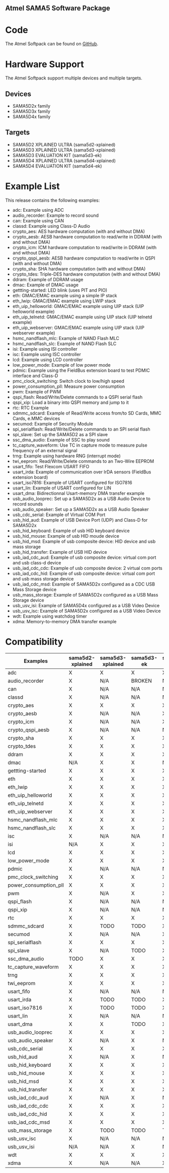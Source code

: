 Atmel SAMA5 Software Package
----------------------------

# Code

The Atmel Softpack can be found on [GitHub](https://github.com/atmelcorp/atmel-software-package).

# Hardware Support

The Atmel Softpack support multiple devices and multiple targets.

## Devices

* SAMA5D2x family
* SAMA5D3x family
* SAMA5D4x family

## Targets

* SAMA5D2 XPLAINED ULTRA (sama5d2-xplained)
* SAMA5D3 XPLAINED ULTRA (sama5d3-xplained)
* SAMA5D3 EVALUATION KIT (sama5d3-ek)
* SAMA5D4 XPLAINED ULTRA (sama5d4-xplained)
* SAMA5D4 EVALUATION KIT (sama5d4-ek)

# Example List

This release contains the following examples:

* adc: Example using ADC 
* audio_recorder: Example to record sound
* can: Example using CAN
* classd: Example using Class-D Audio
* crypto_aes: AES hardware computation (with and without DMA)
* crypto_aesb: AESB hardware computation to read/write in DDRAM (with and without DMA)
* crypto_icm: ICM hardware computation to read/write in DDRAM (with and without DMA)
* crypto_qspi_aesb: AESB hardware computation to read/write in QSPI (with and without DMA)
* crypto_sha: SHA hardware computation (with and without DMA)
* crypto_tdes: Triple-DES hardware computation (with and without DMA)
* ddram: Example of DDRAM usage
* dmac: Example of DMAC usage
* gettting-started: LED blink (uses PIT and PIO)
* eth: GMAC/EMAC example using a simple IP stack
* eth_lwip: GMAC/EMAC example using LWIP stack
* eth_uip_helloworld: GMAC/EMAC example using UIP stack (UIP helloworld example)
* eth_uip_telnetd: GMAC/EMAC example using UIP stack (UIP telnetd example)
* eth_uip_webserver: GMAC/EMAC example using UIP stack (UIP webserver example)
* hsmc_nandflash_mlc: Example of NAND Flash MLC
* hsmc_nandflash_slc: Example of NAND Flash SLC
* isi: Example using ISI controller
* isc: Example using ISC controller
* lcd: Example using LCD controller
* low_power_mode: Example of low power mode
* pdmic: Example using the FieldBus extension board to test PDMIC interface and Class-D
* pmc_clock_switching: Switch clock to low/high speed
* power_consumption_pll: Measure power consumption
* pwm: Example of PWM
* qspi_flash: Read/Write/Delete commands to a QSPI serial flash
* qspi_xip: Load a binary into QSPI memory and jump to it
* rtc: RTC Example
* sdmmc_sdcard: Example of Read/Write access from/to SD Cards, MMC Cards, e.MMC devices
* secumod: Example of Security Module
* spi_serialflash: Read/Write/Delete commands to an SPI serial flash
* spi_slave: Set up the SAMA5D2 as a SPI slave
* ssc_dma_audio: Example of SSC to play sound
* tc_capture_waveform: Use TC in capture mode to measure pulse frequency of an external signal
* trng: Example using hardware RNG (interrupt mode)
* twi_eeprom: Read/Write/Delete commands to an Two-Wire EEPROM
* usart_fifo: Test Flexcom USART FIFO
* usart_irda: Example of communication over IrDA sensors (FieldBus extension board)
* usart_iso7816: Example of USART configured for ISO7816
* usart_lin: Example of USART configured for LIN
* usart_dma: Bidirectionnal Usart-memory DMA transfer example
* usb_audio_looprec: Set up a SAMA5D2x as a USB Audio Device to record sounds
* usb_audio_speaker: Set up a SAMA5D2x as a USB Audio Speaker
* usb_cdc_serial: Example of Virtual COM Port
* usb_hid_aud: Example of USB Device Port (UDP) and Class-D for SAMA5D2x
* usb_hid_keyboard: Example of usb HID keyboard device
* usb_hid_mouse: Example of usb HID moude device
* usb_hid_msd: Example of usb composite device: HID device and usb mass storage
* usb_hid_transfer: Example of USB HID device
* usb_iad_cdc_aud: Example of usb composite device: virtual com port and usb class-d device
* usb_iad_cdc_cdc: Example of usb composite device: 2 virtual com ports
* usb_iad_cdc_hid: Example of usb composite device: virtual com port and usb mass storage device
* usb_iad_cdc_msd: Example of SAMA5D2x configured as a CDC USB Mass Storage device
* usb_mass_storage: Example of SAMA5D2x configured as a USB Mass Storage device
* usb_usv_isi: Example of SAMA5D4x configured as a USB Video Device
* usb_usv_isc: Example of SAMA5D2x configured as a USB Video Device
* wdt: Example using watchdog timer
* xdma: Memory-to-memory DMA transfer example

# Compatibility

Examples               | sama5d2-xplained | sama5d3-xplained | sama5d3-ek | sama5d4-xplained | sama5d4-ek
---------------------- | ---------------- | ---------------- | ---------- | ---------------- | ----------
adc                    | X                | X                | X          | X                | X
audio_recorder         | X                | N/A              | BROKEN     | N/A              | BROKEN
can                    | X                | N/A              | N/A        | N/A              | N/A
classd                 | X                | N/A              | N/A        | N/A              | N/A
crypto_aes             | X                | X                | X          | X                | X
crypto_aesb            | X                | N/A              | N/A        | X                | X
crypto_icm             | X                | N/A              | N/A        | X                | X
crypto_qspi_aesb       | X                | N/A              | N/A        | N/A              | N/A
crypto_sha             | X                | X                | X          | X                | X
crypto_tdes            | X                | X                | X          | X                | X
ddram                  | X                | X                | X          | X                | X
dmac                   | N/A              | X                | X          | N/A              | N/A
gettting-started       | X                | X                | X          | X                | X
eth                    | X                | X                | X          | X                | X
eth_lwip               | X                | X                | X          | X                | X
eth_uip_helloworld     | X                | X                | X          | X                | X
eth_uip_telnetd        | X                | X                | X          | X                | X
eth_uip_webserver      | X                | X                | X          | X                | X
hsmc_nandflash_mlc     | X                | X                | X          | X                | X
hsmc_nandflash_slc     | X                | X                | X          | X                | X
isc                    | X                | N/A              | N/A        | N/A              | N/A
isi                    | N/A              | X                | X          | X                | X
lcd                    | X                | X                | X          | X                | X
low_power_mode         | X                | X                | X          | X                | X
pdmic                  | X                | N/A              | N/A        | N/A              | N/A
pmc_clock_switching    | X                | X                | X          | X                | X
power_consumption_pll  | X                | X                | X          | X                | X
pwm                    | X                | N/A              | X          | X                | X
qspi_flash             | X                | N/A              | N/A        | N/A              | N/A
qspi_xip               | X                | N/A              | N/A        | N/A              | N/A
rtc                    | X                | X                | X          | X                | X
sdmmc_sdcard           | X                | TODO             | TODO       | X                | X
secumod                | X                | N/A              | N/A        | X                | X
spi_serialflash        | X                | X                | X          | X                | X
spi_slave              | X                | N/A              | TODO       | X                | X
ssc_dma_audio          | TODO             | X                | X          | X                | X
tc_capture_waveform    | X                | X                | X          | X                | X
trng                   | X                | X                | X          | X                | X
twi_eeprom             | X                | X                | X          | X                | X
usart_fifo             | X                | N/A              | N/A        | N/A              | N/A
usart_irda             | X                | TODO             | TODO       | X                | X
usart_iso7816          | X                | TODO             | TODO       | X                | X
usart_lin              | X                | N/A              | N/A        | N/A              | N/A
usart_dma              | X                | X                | TODO       | X                | X
usb_audio_looprec      | X                | X                | X          | X                | X
usb_audio_speaker      | X                | N/A              | X          | N/A              | X
usb_cdc_serial         | X                | X                | X          | X                | X
usb_hid_aud            | X                | N/A              | X          | N/A              | X
usb_hid_keyboard       | X                | X                | X          | X                | X
usb_hid_mouse          | X                | X                | X          | X                | X
usb_hid_msd            | X                | X                | X          | X                | X
usb_hid_transfer       | X                | X                | X          | X                | X
usb_iad_cdc_aud        | X                | N/A              | X          | N/A              | X
usb_iad_cdc_cdc        | X                | X                | X          | X                | X
usb_iad_cdc_hid        | X                | X                | X          | X                | X
usb_iad_cdc_msd        | X                | X                | X          | X                | X
usb_mass_storage       | X                | TODO             | TODO       | TODO             | TODO
usb_usv_isc            | X                | N/A              | N/A        | N/A              | N/A
usb_usv_isi            | N/A              | N/A              | X          | N/A              | X
wdt                    | X                | X                | X          | X                | X
xdma                   | X                | N/A              | N/A        | X                | X

